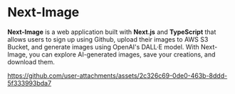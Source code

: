 # Next-Image

**Next-Image** is a web application built with **Next.js** and **TypeScript** that allows users to sign up using Github, upload their images to AWS S3 Bucket, and generate images using OpenAI's DALL·E model. With Next-Image, you can explore AI-generated images, save your creations, and download them.


https://github.com/user-attachments/assets/2c326c69-0de0-463b-8ddd-5f333993bda7

